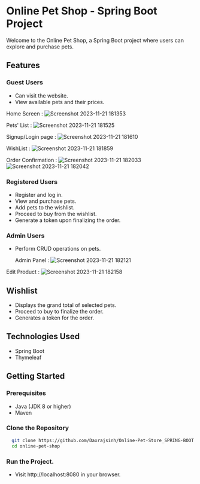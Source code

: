 # Online Pet Shop - Spring Boot Project

Welcome to the Online Pet Shop, a Spring Boot project where users can explore and purchase pets.

## Features

### Guest Users
- Can visit the website.
- View available pets and their prices.

Home Screen :
  ![Screenshot 2023-11-21 181353](https://github.com/Daxrajsinh/Online-Pet-Store_SPRING-BOOT/assets/107194145/40e6a181-dd6b-4b66-a7d0-9ac848f07fb5)

Pets' List :
![Screenshot 2023-11-21 181525](https://github.com/Daxrajsinh/Online-Pet-Store_SPRING-BOOT/assets/107194145/43a25445-87c9-463b-ba33-7c63c5484176)

Signup/Login page :
![Screenshot 2023-11-21 181610](https://github.com/Daxrajsinh/Online-Pet-Store_SPRING-BOOT/assets/107194145/eaeb37b8-4485-4162-9ecf-0f0e5525d011)

WishList : 
![Screenshot 2023-11-21 181859](https://github.com/Daxrajsinh/Online-Pet-Store_SPRING-BOOT/assets/107194145/d6c07142-b438-4b0c-8932-b09411dd7da4)

Order Confirmation :
![Screenshot 2023-11-21 182033](https://github.com/Daxrajsinh/Online-Pet-Store_SPRING-BOOT/assets/107194145/b7fd7d30-0ade-4928-9cf7-1bca82340b04)
![Screenshot 2023-11-21 182042](https://github.com/Daxrajsinh/Online-Pet-Store_SPRING-BOOT/assets/107194145/ebfb03a0-838d-4a65-8921-b646ccabb881)


### Registered Users
- Register and log in.
- View and purchase pets.
- Add pets to the wishlist.
- Proceed to buy from the wishlist.
- Generate a token upon finalizing the order.

### Admin Users
- Perform CRUD operations on pets.

  Admin Panel : 
![Screenshot 2023-11-21 182121](https://github.com/Daxrajsinh/Online-Pet-Store_SPRING-BOOT/assets/107194145/72286f61-72ba-42cc-b09c-c502eacc3481)

Edit Product :
![Screenshot 2023-11-21 182158](https://github.com/Daxrajsinh/Online-Pet-Store_SPRING-BOOT/assets/107194145/f55f771a-88b5-482c-8f55-69fc8563155c)


## Wishlist
- Displays the grand total of selected pets.
- Proceed to buy to finalize the order.
- Generates a token for the order.

## Technologies Used
- Spring Boot
- Thymeleaf

## Getting Started

### Prerequisites
- Java (JDK 8 or higher)
- Maven

### Clone the Repository
```bash
  git clone https://github.com/Daxrajsinh/Online-Pet-Store_SPRING-BOOT.git
  cd online-pet-shop
```
### Run the Project.
- Visit http://localhost:8080 in your browser.
